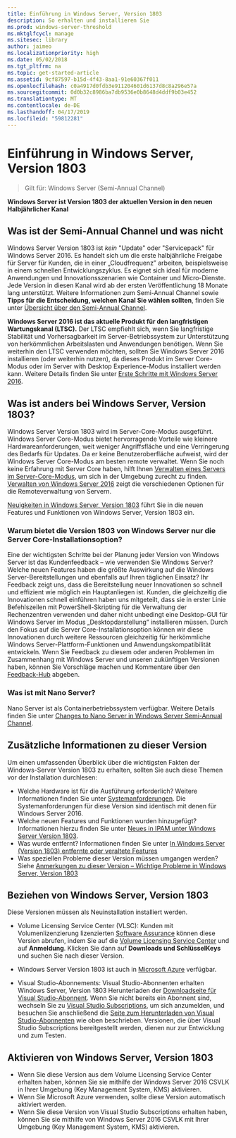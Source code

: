 ```yaml
---
title: Einführung in Windows Server, Version 1803
description: So erhalten und installieren Sie
ms.prod: windows-server-threshold
ms.mktglfcycl: manage
ms.sitesec: library
author: jaimeo
ms.localizationpriority: high
ms.date: 05/02/2018
ms.tgt_pltfrm: na
ms.topic: get-started-article
ms.assetid: 9cf87597-b15d-4f43-8aa1-91e60367f011
ms.openlocfilehash: c0a4917d0fdb3e911204601d6137d8c8a296e57a
ms.sourcegitcommit: 0d0b32c8986ba7db9536e0b8648d4ddf9b03e452
ms.translationtype: MT
ms.contentlocale: de-DE
ms.lasthandoff: 04/17/2019
ms.locfileid: "59812281"
---
```

# <a name="introducing-windows-server-version-1803"></a>Einführung in Windows Server, Version 1803

>Gilt für: Windows Server (Semi-Annual Channel)

**Windows Server ist Version 1803 der aktuellen Version in den neuen Halbjährlicher Kanal**


## <a name="what-the-semi-annual-channel-is--and-isnt"></a>Was ist der Semi-Annual Channel und was nicht
Windows Server Version 1803 ist *kein* "Update" oder "Servicepack" für Windows Server 2016. Es handelt sich um die erste halbjährliche Freigabe für Server für Kunden, die in einer „Cloudfrequenz” arbeiten, beispielsweise in einem schnellen Entwicklungszyklus. Es eignet sich ideal für moderne Anwendungen und Innovationsszenarien wie Container und Micro-Dienste. Jede Version in diesen Kanal wird ab der ersten Veröffentlichung 18 Monate lang unterstützt. Weitere Informationen zum Semi-Annual Channel sowie **Tipps für die Entscheidung, welchen Kanal Sie wählen sollten**, finden Sie unter [Übersicht über den Semi-Annual Channel](semi-annual-channel-overview.md).


**Windows Server 2016 ist das aktuelle Produkt für den langfristigen Wartungskanal (LTSC).** Der LTSC empfiehlt sich, wenn Sie langfristige Stabilität und Vorhersagbarkeit im Server-Betriebssystem zur Unterstützung von herkömmlichen Arbeitslasten und Anwendungen benötigen. Wenn Sie weiterhin den LTSC verwenden möchten, sollten Sie Windows Server 2016 installieren (oder weiterhin nutzen), da dieses Produkt im Server Core-Modus oder im Server with Desktop Experience-Modus installiert werden kann. Weitere Details finden Sie unter [Erste Schritte mit Windows Server 2016](https://docs.microsoft.com/windows-server/get-started/server-basics).


## <a name="whats-different-about-windows-server-version-1803"></a>Was ist anders bei Windows Server, Version 1803?

Windows Server Version 1803 wird im Server-Core-Modus ausgeführt. Windows Server Core-Modus bietet hervorragende Vorteile wie kleinere Hardwareanforderungen, weit weniger Angriffsfläche und eine Verringerung des Bedarfs für Updates. Da er keine Benutzeroberfläche aufweist, wird der Windows Server Core-Modus am besten remote verwaltet. Wenn Sie noch keine Erfahrung mit Server Core haben, hilft Ihnen [Verwalten eines Servers im Server-Core-Modus](../administration/server-core/server-core-manage.md), um sich in der Umgebung zurecht zu finden. [Verwalten von Windows Server 2016](../administration/manage-windows-server.md) zeigt die verschiedenen Optionen für die Remoteverwaltung von Servern.

[Neuigkeiten in Windows Server, Version 1803](whats-new-in-windows-server-1803.md) führt Sie in die neuen Features und Funktionen von Windows Server, Version 1803 ein.

### <a name="why-does-windows-server-version-1803-offer-only-the-server-core-installation-option"></a>Warum bietet die Version 1803 von Windows Server nur die Server Core-Installationsoption?
Eine der wichtigsten Schritte bei der Planung jeder Version von Windows Server ist das Kundenfeedback – wie verwenden Sie Windows Server? Welche neuen Features haben die größte Auswirkung auf die Windows Server-Bereitstellungen und ebenfalls auf Ihren täglichen Einsatz? Ihr Feedback zeigt uns, dass die Bereitstellung neuer Innovationen so schnell und effizient wie möglich ein Hauptanliegen ist. Kunden, die gleichzeitig die Innovationen schnell einführen haben uns mitgeteilt, dass sie in erster Linie Befehlszeilen mit PowerShell-Skripting für die Verwaltung der Rechenzentren verwenden und daher nicht unbedingt eine Desktop-GUI für Windows Server im Modus „Desktopdarstellung“ installieren müssen. Durch den Fokus auf die Server Core-Installationsoption können wir diese Innovationen durch weitere Ressourcen gleichzeitig für herkömmliche Windows Server-Plattform-Funktionen und Anwendungskompatibilität entwickeln. Wenn Sie Feedback zu diesem oder anderen Problemen im Zusammenhang mit Windows Server und unseren zukünftigen Versionen haben, können Sie Vorschläge machen und Kommentare über den [Feedback-Hub](https://support.microsoft.com/help/4021566/windows-10-send-feedback-to-microsoft-with-feedback-hub-app) abgeben.


### <a name="what-about-nano-server"></a>Was ist mit Nano Server?
Nano Server ist als Containerbetriebssystem verfügbar. Weitere Details finden Sie unter [Changes to Nano Server in Windows Server Semi-Annual Channel](nano-in-semi-annual-channel.md).

## <a name="additional-information-about-this-release"></a>Zusätzliche Informationen zu dieser Version
Um einen umfassenden Überblick über die wichtigsten Fakten der Windows-Server Version 1803 zu erhalten, sollten Sie auch diese Themen vor der Installation durchlesen:

- Welche Hardware ist für die Ausführung erforderlich? Weitere Informationen finden Sie unter [Systemanforderungen](system-requirements.md). Die Systemanforderungen für diese Version sind identisch mit denen für Windows Server 2016.
- Welche neuen Features und Funktionen wurden hinzugefügt? Informationen hierzu finden Sie unter [Neues in IPAM unter Windows Server Version 1803](whats-new-in-windows-server-1803.md).
- Was wurde entfernt? Informationen finden Sie unter [In Windows Server (Version 1803) entfernte oder veraltete Features](windows-server-1803-removed-features.md)
- Was speziellen Probleme dieser Version müssen umgangen werden? Siehe [Anmerkungen zu dieser Version – Wichtige Probleme in Windows Server, Version 1803](server-1803-release-notes.md)


## <a name="where-to-obtain-windows-server-version-1803"></a>Beziehen von Windows Server, Version 1803

Diese Versionen müssen als Neuinstallation installiert werden.

- Volume Licensing Service Center (VLSC): Kunden mit Volumenlizenzierung lizenzierten [Software Assurance](https://www.microsoft.com/en-us/licensing/licensing-programs/software-assurance-default.aspx) können diese Version abrufen, indem Sie auf die [Volume Licensing Service Center](https://www.microsoft.com/Licensing/servicecenter/default.aspx) und auf **Anmeldung**. Klicken Sie dann auf **Downloads und SchlüsselKeys** und suchen Sie nach dieser Version. 

- Windows Server Version 1803 ist auch in [Microsoft Azure](https://azuremarketplace.microsoft.com/en-us/marketplace/apps/Microsoft.WindowsServer?tab=Overview) verfügbar.

- Visual Studio-Abonnements: Visual Studio-Abonnenten erhalten Windows Server, Version 1803 Herunterladen der [Downloadseite für Visual Studio-Abonnent](https://my.visualstudio.com/downloads?pid=2347). Wenn Sie nicht bereits ein Abonnent sind, wechseln Sie zu [Visual Studio Subscriptions](https://www.visualstudio.com/subscriptions/), um sich anzumelden, und besuchen Sie anschließend die [Seite zum Herunterladen von Visual Studio-Abonnenten](https://my.visualstudio.com/downloads?pid=2347) wie oben beschrieben. Versionen, die über Visual Studio Subscriptions bereitgestellt werden, dienen nur zur Entwicklung und zum Testen.




## <a name="activating-windows-server-version-1803"></a>Aktivieren von Windows Server, Version 1803

- Wenn Sie diese Version aus dem Volume Licensing Service Center erhalten haben, können Sie sie mithilfe der Windows Server 2016 CSVLK in Ihrer Umgebung (Key Management System, KMS) aktivieren.
- Wenn Sie Microsoft Azure verwenden, sollte diese Version automatisch aktiviert werden.
- Wenn Sie diese Version von Visual Studio Subscriptions erhalten haben, können Sie sie mithilfe von Windows Server 2016 CSVLK mit Ihrer Umgebung (Key Management System, KMS) aktivieren. 
